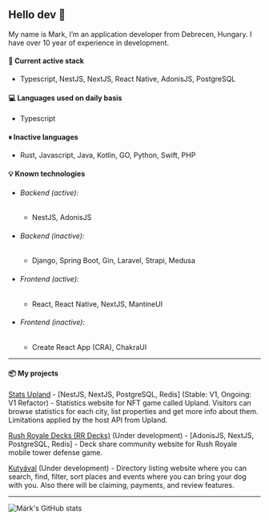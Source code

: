 ## Hello dev 👋

My name is Mark, I’m an application developer from Debrecen, Hungary. I have over 10 year of experience in development.

#### 🚀 Current active stack

- Typescript, NestJS, NextJS, React Native, AdonisJS, PostgreSQL

#### 💻 Languages used on daily basis

- Typescript

#### ⏸ Inactive languages

- Rust, Javascript, Java, Kotlin, GO, Python, Swift, PHP

#### 💡 Known technologies

- ###### Backend (active):
  - NestJS, AdonisJS

- ###### Backend (inactive):
  - Django, Spring Boot, Gin, Laravel, Strapi, Medusa

- ###### Frontend (active):
  - React, React Native, NextJS, MantineUI

- ###### Frontend (inactive):
  - Create React App (CRA), ChakraUI

---

#### 📦 My projects

[Stats Upland](https://stats-up.land) - [NestJS, NextJS, PostgreSQL, Redis] (Stable: V1, Ongoing: V1 Refactor) - Statistics website for NFT game called Upland. Visitors can browse statistics for each city, list properties and get more info about them. Limitations applied by the host API from Upland.

[Rush Royale Decks (RR Decks)](https://rrdecks.win) (Under development) - [AdonisJS, NextJS, PostgreSQL, Redis] - Deck share community website for Rush Royale mobile tower defense game.

[Kutyával](https://kutyaval.hu) (Under development) - Directory listing website where you can search, find, filter, sort places and events where you can bring your dog with you. Also there will be claiming, payments, and review features.

---

![Márk's GitHub stats](https://github-readme-stats.vercel.app/api?username=sqveeze&show_icons=true&theme=dark)
